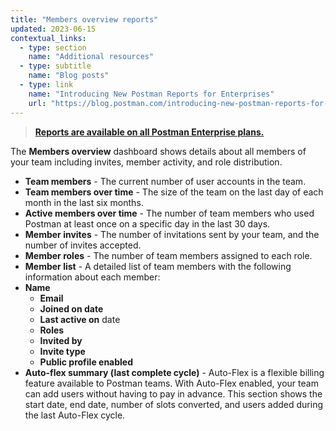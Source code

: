 ```yaml
---
title: "Members overview reports"
updated: 2023-06-15
contextual_links:
  - type: section
    name: "Additional resources"
  - type: subtitle
    name: "Blog posts"
  - type: link
    name: "Introducing New Postman Reports for Enterprises"
    url: "https://blog.postman.com/introducing-new-postman-reports-for-enterprises/"
---
```


> [**Reports are available on all Postman Enterprise plans.**](https://www.postman.com/pricing)

The **Members overview** dashboard shows details about all members of your team including invites, member activity, and role distribution.

* **Team members** - The current number of user accounts in the team.
* **Team members over time** - The size of the team on the last day of each month in the last six months.
* **Active members over time** - The number of team members who used Postman at least once on a specific day in the last 30 days.
* **Member invites** - The number of invitations sent by your team, and the number of invites accepted.
* **Member roles** - The number of team members assigned to each role.
* **Member list** - A detailed list of team members with the following information about each member:
* **Name**
    * **Email**
    * **Joined on date**
    * **Last active on** date
    * **Roles**
    * **Invited by**
    * **Invite type**
    * **Public profile enabled**
* **Auto-flex summary (last complete cycle)** - Auto-Flex is a flexible billing feature available to Postman teams. With Auto-Flex enabled, your team can add users without having to pay in advance. This section shows the start date, end date, number of slots converted, and users added during the last Auto-Flex cycle.
